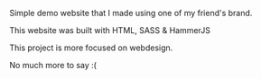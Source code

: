 Simple demo website that I made using one of my friend's brand.

This website was built with HTML, SASS & HammerJS

This project is more focused on webdesign.

No much more to say :(
